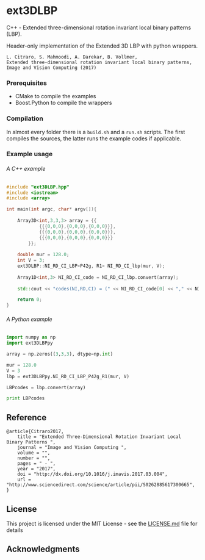 # ext3DLBP

C++ - Extended three-dimensional rotation invariant local binary patterns (LBP).

Header-only implementation of the Extended 3D LBP with python wrappers.

```
L. Citraro, S. Mahmoodi, A. Darekar, B. Vollmer,
Extended three-dimensional rotation invariant local binary patterns, 
Image and Vision Computing (2017)
```

### Prerequisites

- CMake to compile the examples
- Boost.Python to compile the wrappers

### Compilation
In almost every folder there is a `build.sh` and a `run.sh` scripts. The first compiles the sources, the latter runs the example codes if applicable.

### Example usage

###### A C++ example
```C++
#include "ext3DLBP.hpp"
#include <iostream>
#include <array>

int main(int argc, char* argv[]){
    
    Array3D<int,3,3,3> array = {{
            {{{0,0,0},{0,0,0},{0,0,0}}},
            {{{0,0,0},{0,0,0},{0,0,0}}},
            {{{0,0,0},{0,0,0},{0,0,0}}}
        }};
    
    double mur = 128.0;
    int V = 3;
    ext3DLBP::NI_RD_CI_LBP<P42g, R1> NI_RD_CI_lbp(mur, V);
    
    Array1D<int,3> NI_RD_CI_code = NI_RD_CI_lbp.convert(array);
    
    std::cout << "codes(NI,RD,CI) = (" << NI_RD_CI_code[0] << "," << NI_RD_CI_code[1] << "," << NI_RD_CI_code[2] << ")\n";

    return 0;
}
```
###### A Python example
```Python
import numpy as np
import ext3DLBPpy

array = np.zeros((3,3,3), dtype=np.int)

mur = 128.0
V = 3
lbp = ext3DLBPpy.NI_RD_CI_LBP_P42g_R1(mur, V)

LBPcodes = lbp.convert(array)

print LBPcodes
```

## Reference

```
@article{Citraro2017,
	title = "Extended Three-Dimensional Rotation Invariant Local Binary Patterns ",
	journal = "Image and Vision Computing ",
	volume = "",
	number = "",
	pages = " - ",
	year = "2017",
	doi = "http://dx.doi.org/10.1016/j.imavis.2017.03.004",
	url = "http://www.sciencedirect.com/science/article/pii/S0262885617300665",
}
```

## License

This project is licensed under the MIT License - see the [LICENSE.md](LICENSE.md) file for details

## Acknowledgments

